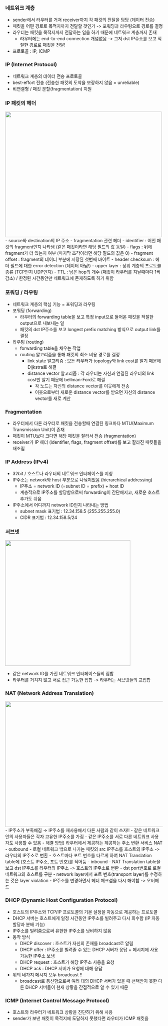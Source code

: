### 네트워크 계층
- sender에서 라우터를 거쳐 receiver까지 각 패킷의 전달을 담당 (데이터 전송)
- 패킷을 어떤 경로로 목적지까지 전달할 것인가 -> 포워딩과 라우팅으로 경로를 결정
- 라우터는 패킷을 목적지까지 전달하는 일을 하기 때문에 네트워크 계층까지 존재
  - 라우터에는 end-to-end connection 개념없음 -> 그저 dst IP주소를 보고 적절한 경로로 패킷을 전달!
- 프로토콜 : IP, ICMP

### IP (Internet Protocol)
- 네트워크 계층의 데이터 전송 프로토콜 
- best-effort 전송 (전송한 패킷의 도착을 보장하지 않음 = unreliable)
- 비연결형 / 패킷 분할(fragmentation) 지원

### IP 패킷의 헤더
<img src="https://user-images.githubusercontent.com/49056225/115352218-1320b400-a1f2-11eb-816c-971748caabd4.png" width="500" height="400">
- source와 destination의 IP 주소
- fragmentation 관련 헤더
    - identifier : 어떤 패킷의 fragment인지 나타냄 (같은 패킷이라면 해당 필드의 값 동일)
    - flags : 뒤에 fragment가 더 있는지 여부 (마지막 조각이라면 해당 필드의 값은 0)
    - fragment offset : fragment의 데이터 부분에 저장된 첫번째 바이트
- header checksum : 헤더 필드에 대한 error detection (데이터 아님!)
- upper layer : 상위 계층의 프로토콜 종류 (TCP인지 UDP인지)
- TTL : 남은 hop의 개수 (패킷이 라우터를 지날때마다 1씩 감소) / 한정된 시간동안만 네트워크에 존재하도록 하기 위함

### 포워딩 / 라우팅
- 네트워크 계층의 핵심 기능 = 포워딩과 라우팅
- 포워딩 (forwarding)
  - 라우터의 forwarding table을 보고 특정 input으로 들어온 패킷을 적절한 output으로 내보내는 일
  - 패킷의 dst IP주소를 보고 longest prefix matching 방식으로 output link를 결정
- 라우팅 (routing)
  - forwarding table을 채우는 작업
  - routing 알고리즘을 통해 패킷의 최소 비용 경로를 결정
    - link state 알고리즘 : 모든 라우터가 topology와 link cost를 알기 때문에 Dijkstra로 해결
    - distance vector 알고리즘 : 각 라우터는 자신과 연결된 라우터의 link cost만 알기 때문에 bellman-Ford로 해결
      - 각 노드는 자신의 distance vector를 이웃에게 전송
      - 이웃으로부터 새로운 distance vector를 받으면 자신의 distance vector를 새로 계산

### Fragmentation
- 라우터에서 다른 라우터로 패킷을 전송할때 연결된 링크마다 MTU(Maximum Transmission Unit)이 존재
- 패킷이 MTU보다 크다면 해당 패킷을 잘라서 전송 (fragmentation)
- receiver가 IP 헤더 (identifier, flags, fragment offset)를 보고 잘라진 패킷들을 재조립
  
### IP Address (IPv4)
- 32bit / 호스트나 라우터의 네트워크 인터페이스를 지칭
- IP주소는 network와 host 부분으로 나눠져있음 (hierarchical addressing)
  - IP주소 = network ID (=subnet ID = prefix) + host ID
  - 계층적으로 IP주소를 할당함으로써 forwarding이 간단해지고, 새로운 호스트 추가도 쉬움
- IP주소에서 어디까지 network ID인지 나타내는 방법
  - subnet mask 표기법 : 12.34.158.5 (255.255.255.0)
  - CIDR 표기법 : 12.34.158.5/24
  
### 서브넷
<img src="https://user-images.githubusercontent.com/49056225/115199843-92e54a80-a12e-11eb-9e27-faa4b86eb86b.png" width="400" height="400"><br>
- 같은 network ID를 가진 네트워크 인터페이스들의 집합
- 라우터를 거치지 않고 서로 접근 가능한 집합 -> 라우터는 서브넷들의 교집합

### NAT (Network Address Translation)
<img src="https://user-images.githubusercontent.com/49056225/115200711-78f83780-a12f-11eb-8224-a23183f159e3.png" width="600" height="400">
- IP주소가 부족해짐 → IP주소를 재사용해서 다른 사람과 같이 쓰자!!
  - 같은 네트워크 안의 사용자들은 각자 고유한 IP주소를 가짐
  - 같은 IP주소를 서로 다른 네트워크 사용자도 사용할 수 있음
  - 해결 방법) 라우터에서 제공하는 제공하는 주소 변환 서비스 NAT
- outbound
  - 로컬 네트워크 밖으로 나가는 패킷의 src IP주소를 호스트의 IP주소 -> 라우터의 IP주소로 변환
  - 호스트마다 포트 번호를 다르게 하여 NAT Translation table에 (호스트 IP주소, 포트 번호)를 적어둠
- inbound
  - NAT Translation table을 보고 dst IP주소를 라우터의 IP주소 -> 호스트의 IP주소로 변환
  - dst port번호로 로컬 네트워크의 호스트를 구분
- network layer에서 포트 번호(transport layer)를 수정하는 것은 layer violation
- IP주소를 변경하면서 헤더 체크섬을 다시 해야함 -> 오버헤드

### DHCP (Dynamic Host Configuration Protocol)
- 호스트의 IP주소와 TCP/IP 프로토콜의 기본 설정을 자동으로 제공하는 프로토콜
- DHCP 서버는 호스트에게 일정 시간동안 IP주소를 빌려주고 다시 회수함 (IP 자동 할당과 분배 기능)
- IP주소를 빌려줌으로써 유한한 IP주소를 낭비하지 않음 
- 동작 방식
  - DHCP discover : 호스트가 자신의 존재를 broadcast로 알림
  - DHCP offer : IP주소를 빌려줄 수 있는 DHCP 서버가 응답 + 메시지에 사용 가능한 IP주소 보냄
  - DHCP request : 호스트가 해당 IP주소 사용을 요청
  - DHCP ack : DHCP 서버가 요청에 대해 응답
- 위의 네가지 메시지 모두 broadcast !!
  - broadcast로 통신함으로써 여러 대의 DHCP 서버가 있을 때 선택받지 못한 다른 DHCP 서버들이 현재 상황을 간접적으로 알 수 있기 때문

### ICMP (Internet Control Message Protocol)
- 호스트와 라우터가 네트워크 상황을 진단하기 위해 사용
- sender가 보낸 패킷이 목적지에 도달하지 못했다면 라우터가 ICMP 패킷을 
